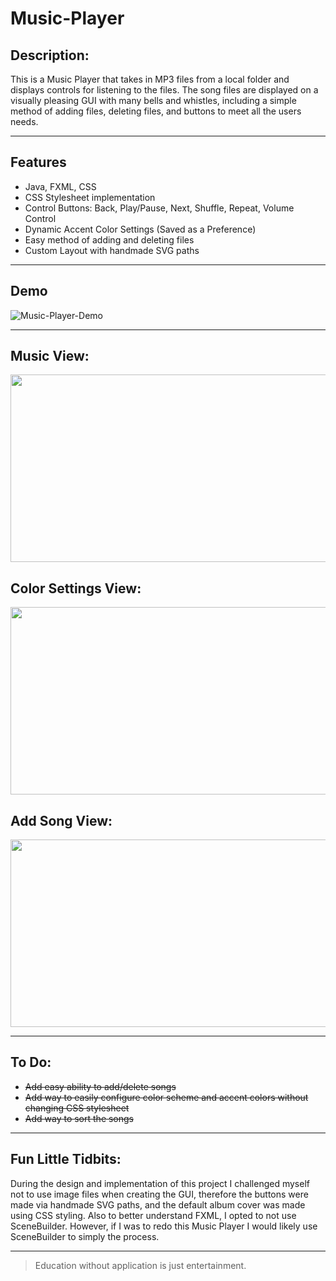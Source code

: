 
# Music-Player

## Description:
This is a Music Player that takes in MP3 files from a local folder and displays controls for listening to the files. The song files are displayed on a visually pleasing GUI with many bells and whistles, including a simple method of adding files, deleting files, and buttons to meet all the users needs.

----

## Features
- Java, FXML, CSS
- CSS Stylesheet implementation
- Control Buttons: Back, Play/Pause, Next, Shuffle, Repeat, Volume Control
- Dynamic Accent Color Settings (Saved as a Preference)
- Easy method of adding and deleting files
- Custom Layout with handmade SVG paths

----

## Demo
![Music-Player-Demo](https://user-images.githubusercontent.com/8952745/121301175-cd18d000-c8c5-11eb-88ea-39efab79e393.gif)

----

## Music View:
<img src="https://user-images.githubusercontent.com/8952745/121302525-d30fb080-c8c7-11eb-9b85-9c26a1841af3.png" width="550" height="300">

## Color Settings View:
<img src="https://user-images.githubusercontent.com/8952745/121302463-ba06ff80-c8c7-11eb-920f-f5533ef7b177.png" width="550" height="300">

## Add Song View:
<img src="https://user-images.githubusercontent.com/8952745/121302489-c428fe00-c8c7-11eb-9353-f2bf48f483fe.png" width="550" height="300">

----
## To Do:
- ~~Add easy ability to add/delete songs~~
- ~~Add way to easily configure color scheme and accent colors without changing CSS stylesheet~~
- ~~Add way to sort the songs~~

----

## Fun Little Tidbits:
During the design and implementation of this project I challenged myself not to use image files when creating the GUI, therefore the buttons were made via handmade SVG paths, and the default album cover was made using CSS styling. Also to better understand FXML, I opted to not use SceneBuilder. However, if I was to redo this Music Player I would likely use SceneBuilder to simply the process.

----

> Education without application is just entertainment.
